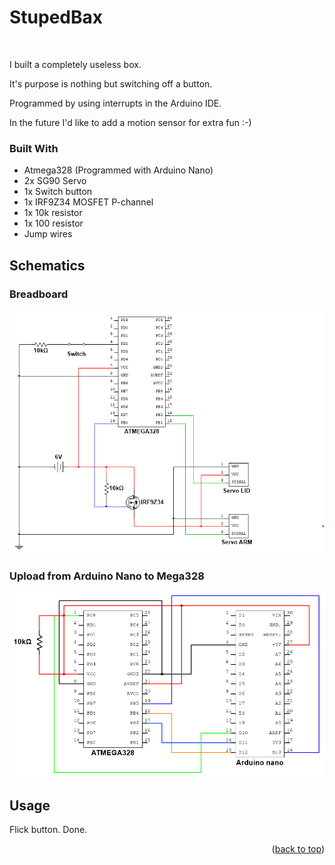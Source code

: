 # StupedBax
<br />

<!-- ABOUT THE PROJECT -->
I built a completely useless box.

It's purpose is nothing but switching off a button.

Programmed by using interrupts in the Arduino IDE. 

In the future I'd like to add a motion sensor for extra fun :-)

### Built With
* Atmega328 (Programmed with Arduino Nano)
* 2x SG90 Servo
* 1x Switch button
* 1x IRF9Z34 MOSFET P-channel
* 1x 10k resistor
* 1x 100 resistor
* Jump wires

## Schematics
### Breadboard
<img src="https://github.com/kaaecreme/StupedBax/blob/main/Schematics/StupedBax_circuit.png" width="650">

### Upload from Arduino Nano to Mega328
<img src="https://github.com/kaaecreme/StupedBax/blob/main/Schematics/Upload_circuit.png" width="650">



<!-- USAGE EXAMPLES -->
## Usage

Flick button. Done.
<p align="right">(<a href="#top">back to top</a>)</p>

